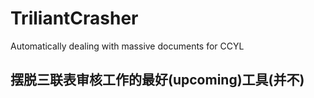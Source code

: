 # TriliantCrasher
Automatically dealing with massive documents for CCYL

摆脱三联表审核工作的最好(upcoming)工具(并不)
---------------------------------
